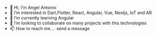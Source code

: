 - 👋 Hi, I’m Angel Antonio
- 👀 I’m interested in Dart,Flutter, React, Angular, Vue, Nestjs, IoT and AR
- 🌱 I’m currently learning Angular
- 💞️ I’m looking to collaborate on many projects with this technologies 
- 📫 How to reach me.... send a message 

<!---
angeltonio/angeltonio is a ✨ special ✨ repository because its `README.md` (this file) appears on your GitHub profile.
You can click the Preview link to take a look at your changes.
--->
